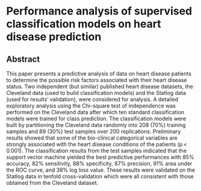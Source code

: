 # Performance analysis of supervised classification models on heart disease prediction


## Abstract

This paper presents a predictive analysis of data on heart disease patients to determine the possible risk factors associated with their heart disease status. Two independent (but similar) published heart disease datasets, the Cleveland data (used to build classification models) and the Statlog data (used for results’ validation), were considered for analysis. A detailed exploratory analysis using the Chi-square test of independence was performed on the Cleveland data after which ten standard classification models were trained for class prediction. The classification models were built by partitioning the Cleveland data randomly into $208$ (70%) training samples and $89$ (30%) test samples over $200$ replications. Preliminary results showed that some of the bio-clinical categorical variables are strongly associated with the heart disease conditions of the patients (p < 0.001). The classification results from the test samples indicated that the support vector machine yielded the best predictive performances with $85$% accuracy, $82$% sensitivity, $88$% specificity, $87$% precision, $91$% area under the ROC curve, and $38$% log loss value. These results were validated on the Statlog data in tenfold cross-validation which were all consistent with those obtained from the Cleveland dataset.
